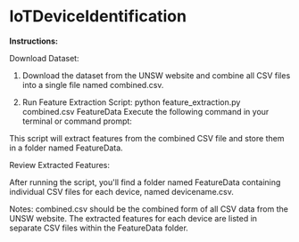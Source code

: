 # IoTDeviceIdentification
**Instructions:** 

Download Dataset:

1. Download the dataset from the UNSW website and combine all CSV files into a single file named combined.csv.

2. Run Feature Extraction Script:
       python feature_extraction.py combined.csv FeatureData
       Execute the following command in your terminal or command prompt:
       


This script will extract features from the combined CSV file and store them in a folder named FeatureData.

Review Extracted Features:

After running the script, you'll find a folder named FeatureData containing individual CSV files for each device, named devicename.csv.

Notes:
combined.csv should be the combined form of all CSV data from the UNSW website.
The extracted features for each device are listed in separate CSV files within the FeatureData folder.
